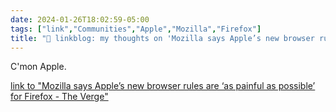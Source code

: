```yaml
---
date: 2024-01-26T18:02:59-05:00
tags: ["link","Communities","Apple","Mozilla","Firefox"]
title: "🔗 linkblog: my thoughts on 'Mozilla says Apple’s new browser rules are ‘as painful as possible’ for Firefox - The Verge'"
---
```

C'mon Apple.

[link to "Mozilla says Apple’s new browser rules are ‘as painful as possible’ for Firefox - The Verge"](https://www.theverge.com/2024/1/26/24052067/mozilla-apple-ios-browser-rules-firefox)